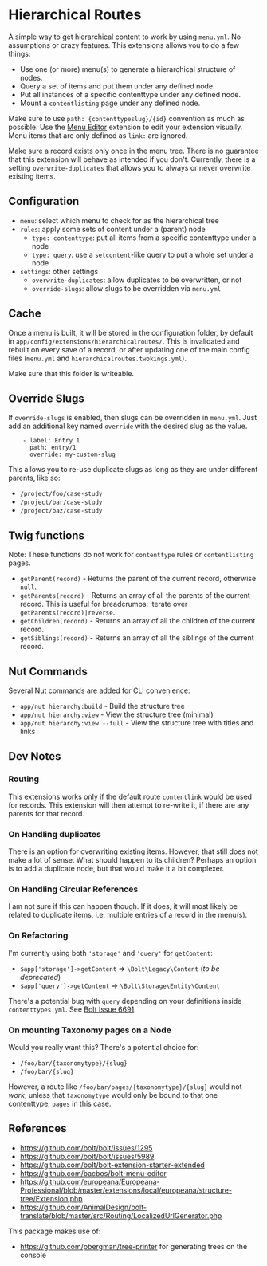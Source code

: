 # Hierarchical Routes

A simple way to get hierarchical content to work by using `menu.yml`.
No assumptions or crazy features. This extensions allows you to do a few things:

- Use one (or more) menu(s) to generate a hierarchical structure of nodes.
- Query a set of items and put them under any defined node.
- Put all instances of a specific contenttype under any defined node.
- Mount a `contentlisting` page under any defined node.

Make sure to use `path: {contenttypeslug}/{id}` convention as much as possible.
Use the [Menu Editor](https://github.com/bacbos/bolt-menu-editor) extension to
edit your extension visually. Menu items that are only defined as `link:` are
ignored.

Make sure a record exists only once in the menu tree. There is no guarantee that
this extension will behave as intended if you don't. Currently, there is a
setting `overwrite-duplicates` that allows you to always or never overwrite
existing items.


## Configuration

- `menu`: select which menu to check for as the hierarchical tree
- `rules`: apply some sets of content under a (parent) node
  - `type: contenttype`: put all items from a specific contenttype under a node
  - `type: query`: use a `setcontent`-like query to put a whole set under a node
- `settings`: other settings
  - `overwrite-duplicates`: allow duplicates to be overwritten, or not
  - `override-slugs`: allow slugs to be overridden via `menu.yml`


## Cache

Once a menu is built, it will be stored in the configuration folder, by default
in `app/config/extensions/hierarchicalroutes/`. This is invalidated and rebuilt
on every save of a record, or after updating one of the main config files
(`menu.yml` and `hierarchicalroutes.twokings.yml`).

Make sure that this folder is writeable.


## Override Slugs

If `override-slugs` is enabled, then slugs can be overridden in `menu.yml`. Just
add an additional key named `override` with the desired slug as the value.

```
    - label: Entry 1
      path: entry/1
      override: my-custom-slug
```

This allows you to re-use duplicate slugs as long as they are under different
parents, like so:

- `/project/foo/case-study`
- `/project/bar/case-study`
- `/project/baz/case-study`


## Twig functions

Note: These functions do not work for `contenttype` rules or `contentlisting` pages.

- `getParent(record)` - Returns the parent of the current record, otherwise `null`.
- `getParents(record)` - Returns an array of all the parents of the current record. This is useful for breadcrumbs: iterate over `getParents(record)|reverse`.
- `getChildren(record)` - Returns an array of all the children of the current record.
- `getSiblings(record)` - Returns an array of all the siblings of the current record.


## Nut Commands

Several Nut commands are added for CLI convenience:

- `app/nut hierarchy:build` - Build the structure tree
- `app/nut hierarchy:view` - View the structure tree (minimal)
- `app/nut hierarchy:view --full` - View the structure tree with titles and links


## Dev Notes

### Routing

This extensions works only if the default route `contentlink` would be used for
records. This extension will then attempt to re-write it, if there are any
parents for that record.


### On Handling duplicates

There is an option for overwriting existing items. However, that still does not
make a lot of sense. What should happen to its children? Perhaps an option is to
add a duplicate node, but that would make it a bit complexer.


### On Handling Circular References

I am not sure if this can happen though. If it does, it will most likely be
related to duplicate items, i.e. multiple entries of a record in the menu(s).


### On Refactoring

I'm currently using both `'storage'` and `'query'` for `getContent`:

- `$app['storage']->getContent` => `\Bolt\Legacy\Content` (_to be deprecated_)
- `$app['query']->getContent`   => `\Bolt\Storage\Entity\Content`

There's a potential bug with `query` depending on your definitions inside
`contenttypes.yml`. See [Bolt Issue 6691](https://github.com/bolt/bolt/issues/6691).


### On mounting Taxonomy pages on a Node

Would you really want this? There's a potential choice for:

  - `/foo/bar/{taxonomytype}/{slug}`
  - `/foo/bar/{slug}`

However, a route like `/foo/bar/pages/{taxonomytype}/{slug}` would not _work_,
unless that `taxonomytype` would only be bound to that one contenttype; `pages`
in this case.


## References

- https://github.com/bolt/bolt/issues/1295
- https://github.com/bolt/bolt/issues/5989
- https://github.com/bolt/bolt-extension-starter-extended
- https://github.com/bacbos/bolt-menu-editor
- https://github.com/europeana/Europeana-Professional/blob/master/extensions/local/europeana/structure-tree/Extension.php
- https://github.com/AnimalDesign/bolt-translate/blob/master/src/Routing/LocalizedUrlGenerator.php

This package makes use of:
- https://github.com/pbergman/tree-printer for generating trees on the console

